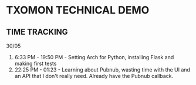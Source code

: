 # TXOMON TECHNICAL DEMO
## TIME TRACKING

30/05
1. 6:33 PM - 19:50 PM - Setting Arch for Python, installing Flask and 
making first tests
2. 22:25 PM - 01:23 - Learning about Pubnub, wasting time with the UI and an API that I don't really need. Already have the Pubnub callback.

